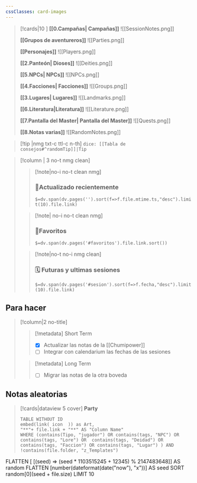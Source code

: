 ```yaml
---
cssClasses: card-images
---
```




> [!cards|10 ]
 **[[0.Campañas| Campañas]]**
> ![[SessionNotes.png]]
>
> **[[Grupos de aventureros]]**
> ![[Parties.png]]
> 
> **[[Personajes]]**
> ![[Players.png]]
> 
> **[[2.Panteón| Dioses]]**
> ![[Deities.png]]
> 
> **[[5.NPCs| NPCs]]**
> ![[NPCs.png]]
> 
> **[[4.Facciones| Facciones]]**
> ![[Groups.png]]
> 
> **[[3.Lugares| Lugares]]**
> ![[Landmarks.png]]
>
> **[[6.Literatura|Literatura]]**
> ![[Literature.png]]
> 
> **[[7.Pantalla del Master| Pantalla del Master]]**
> ![[Quests.png]]
> 
> **[[8.Notas varias]]**
> ![[RandomNotes.png]]

> [!tip |nmg txt-c ttl-c n-th] 
> `dice: [[Tabla de consejos#^randomTip]]|Tip` 

>[!column | 3 no-t nmg clean]
>>[!note|no-i no-t clean nmg]
>>### 📂Actualizado recientemente
>>`$=dv.span(dv.pages('').sort(f=>f.file.mtime.ts,"desc").limit(10).file.link)`
>
>>[!note|  no-i no-t clean nmg] 
>>### 🔖Favoritos 
>>`$=dv.span(dv.pages('#favoritos').file.link.sort())` 
>
>>[!note|no-t no-i nmg clean] 
>>### 🗓️ Futuras y ultimas sesiones
>> `$=dv.span(dv.pages('#sesion').sort(f=>f.fecha,"desc").limit(10).file.link)`

## Para hacer
> [!column|2 no-title]
>> [!metadata] Short Term
>> - [x] Actualizar las notas de la [[Chumipower]] 
>> - [ ] Integrar con calendarium las fechas de las sesiones
>
>> [!metadata] Long Term
>> - [ ] Migrar las notas de la otra boveda
>

## Notas aleatorias
> [!cards|dataview 5 cover] **Party**
>```dataview
> TABLE WITHOUT ID
> embed(link( icon  )) as Art,
> "**"+ file.link + "**" AS "Column Name"
> WHERE (contains(Tipo, "jugador") OR contains(tags, "NPC") OR  contains(tags, "Lore") OR  contains(tags, "Deidad") OR contains(tags, "Faccion") OR contains(tags, "Lugar") ) AND !contains(file.folder, "z_Templates")
FLATTEN [ [(seed) => (seed * 1103515245 + 12345) % 2147483648]] AS random
FLATTEN [number(dateformat(date("now"), "x"))] AS seed
SORT random[0](seed + file.size)
LIMIT 10

